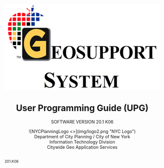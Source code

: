 ![geoSystemLogo <>](img/geoSystemLogo.png "Ge")

<h1 class = "docName"><center>User Programming Guide (UPG)</center></h1>
<!-- <p class = "version"><center>SOFTWARE VERSION 18.4 <font color="red">Draft</font></center></p>   -->

<p class = "version"><center>SOFTWARE VERSION 20.1 K06</center></p>

<center>![NYCPlanningLogo <>](img/logo2.png "NYC Logo")</center>

<div class="dcpInfo"><center>Department of City Planning / City of New York </br>
Information Technology Division  </br>
Citywide Geo Application Services</center></div> </br>  

<sup>201.K06</sup>  

<!-- <small>181.04</small>  -->

<!-- <pre>181.04</pre> -->
